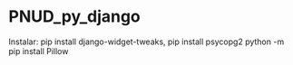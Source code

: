 # PNUD_py_django
Instalar: pip install django-widget-tweaks,
pip install psycopg2
python -m pip install Pillow
